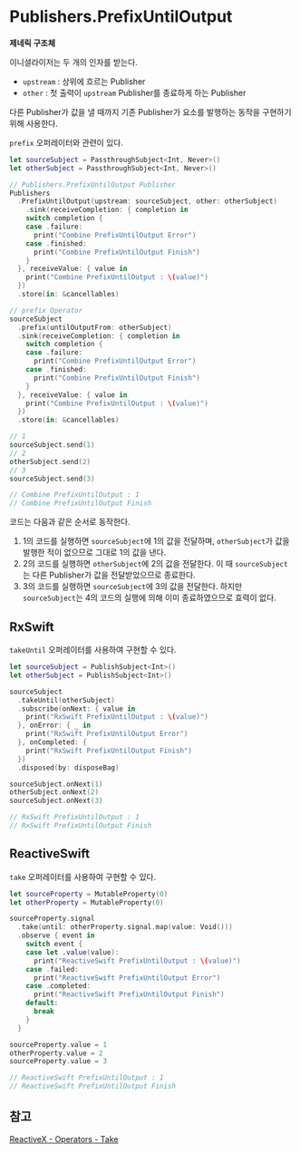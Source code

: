 # Publishers.PrefixUntilOutput

**제네릭 구조체**

이니셜라이저는 두 개의 인자를 받는다.

- `upstream` : 상위에 흐르는 Publisher
- `other` : 첫 출력이 `upstream` Publisher를 종료하게 하는 Publisher

다른 Publisher가 값을 낼 때까지 기존 Publisher가 요소를 발행하는 동작을 구현하기 위해 사용한다.

`prefix` 오퍼레이터와 관련이 있다.

```swift
let sourceSubject = PassthroughSubject<Int, Never>()
let otherSubject = PassthroughSubject<Int, Never>()

// Publishers.PrefixUntilOutput Publisher
Publishers
  .PrefixUntilOutput(upstream: sourceSubject, other: otherSubject)
    .sink(receiveCompletion: { completion in
    switch completion {
    case .failure:
      print("Combine PrefixUntilOutput Error")
    case .finished:
      print("Combine PrefixUntilOutput Finish")
    }
  }, receiveValue: { value in
    print("Combine PrefixUntilOutput : \(value)")
  })
  .store(in: &cancellables)

// prefix Operator
sourceSubject
  .prefix(untilOutputFrom: otherSubject)
  .sink(receiveCompletion: { completion in
    switch completion {
    case .failure:
      print("Combine PrefixUntilOutput Error")
    case .finished:
      print("Combine PrefixUntilOutput Finish")
    }
  }, receiveValue: { value in
    print("Combine PrefixUntilOutput : \(value)")
  })
  .store(in: &cancellables)

// 1
sourceSubject.send(1)
// 2
otherSubject.send(2)
// 3
sourceSubject.send(3)

// Combine PrefixUntilOutput : 1
// Combine PrefixUntilOutput Finish
```

코드는 다음과 같은 순서로 동작한다.

1. 1의 코드를 실행하면 `sourceSubject`에 1의 값을 전달하며, `otherSubject`가 값을 발행한 적이 없으므로 그대로 1의 값을 낸다.
2. 2의 코드를 실행하면 `otherSubject`에 2의 값을 전달한다. 이 때 `sourceSubject`는 다른 Publisher가 값을 전달받았으므로 종료한다.
3. 3의 코드를 실행하면 `sourceSubject`에 3의 값을 전달한다. 하지만 `sourceSubject`는 4의 코드의 실행에 의해 이미 종료하였으므로 효력이 없다.

## RxSwift

`takeUntil` 오퍼레이터를 사용하여 구현할 수 있다.

```swift
let sourceSubject = PublishSubject<Int>()
let otherSubject = PublishSubject<Int>()

sourceSubject
  .takeUntil(otherSubject)
  .subscribe(onNext: { value in
    print("RxSwift PrefixUntilOutput : \(value)")
  }, onError: { _ in
    print("RxSwift PrefixUntilOutput Error")
  }, onCompleted: {
    print("RxSwift PrefixUntilOutput Finish")
  })
  .disposed(by: disposeBag)

sourceSubject.onNext(1)
otherSubject.onNext(2)
sourceSubject.onNext(3)

// RxSwift PrefixUntilOutput : 1
// RxSwift PrefixUntilOutput Finish
```

## ReactiveSwift

`take` 오퍼레이터를 사용하여 구현할 수 있다.

```swift
let sourceProperty = MutableProperty(0)
let otherProperty = MutableProperty(0)

sourceProperty.signal
  .take(until: otherProperty.signal.map(value: Void()))
  .observe { event in
    switch event {
    case let .value(value):
      print("ReactiveSwift PrefixUntilOutput : \(value)")
    case .failed:
      print("ReactiveSwift PrefixUntilOutput Error")
    case .completed:
      print("ReactiveSwift PrefixUntilOutput Finish")
    default:
      break
    }
  }

sourceProperty.value = 1
otherProperty.value = 2
sourceProperty.value = 3

// ReactiveSwift PrefixUntilOutput : 1
// ReactiveSwift PrefixUntilOutput Finish
```

## 참고

[ReactiveX - Operators - Take](http://reactivex.io/documentation/operators/take.html)